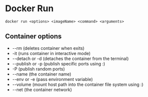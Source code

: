 # Docker Run

```
docker run <options> <imageName> <command> <arguments>
```

## Container options
* --rm (deletes container when exits)
* -it (runs container in interactive mode)
* --detach or -d (detaches the container from the terminal)
* --publish or -p (publish specific ports using <hostPort>:<containerPort>)
* -P (publish random ports)
* --name (the container name)
* --env or -e (pass environment variable)
* --volume (mount host path into the container file system using <hostPath>:<containerPath>)
* --net (the container network)
